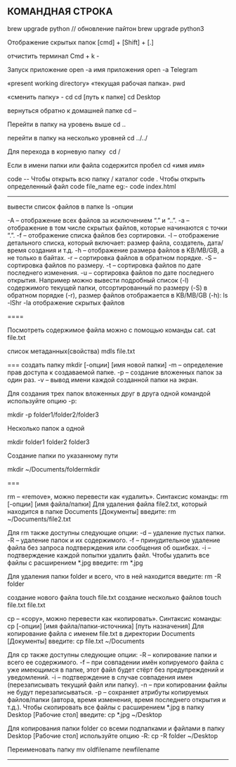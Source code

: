 ## КОМАНДНАЯ СТРОКА

brew upgrade python // обновление пайтон 
brew upgrade python3

Отображение скрытых папок [cmd] + [Shift] + [.]

отчистить терминал Cmd + k -

Запуск приложение open -a имя приложения open -a Telegram

«present working directory» «текущая рабочая папка». pwd 

«сменить папку» - cd cd [путь к папке] cd Desktop

вернуться обратно к домашней папке cd –

Перейти в папку на уровень выше cd ..

перейти в папку на несколько уровней  cd ../../

Для перехода в корневую папку  cd /

Если в имени папки или файла содержится пробел cd «имя имя»

code --
Чтобы открыть всю папку / каталог
code .
Чтобы открыть определенный файл
code file_name
eg:- code index.html

____

вывести список файлов в папке ls -опции

-A – отображение всех файлов за исключением “.” и “..”.
-a – отображение в том числе скрытых файлов, которые начинаются с точки “.”.
-f – отображение списка файлов без сортировки.
-l – отображение детального списка, который включает: размер файла, создатель, дата/время создания и т.д.
-h – отображение размера файлов в KB/MB/GB, а не только в байтах.
-r – сортировка файлов в обратном порядке.
-S – сортировка файлов по размеру.
-t – сортировка файлов по дате последнего изменения.
-u – сортировка файлов по дате последнего открытия.
Например можно вывести подробный список (-l) содержимого текущей папки, отсортированный по размеру (-S) в обратном порядке (-r), размер файлов отображается в KB/MB/GB (-h):
ls -lShr
-la отображение скрытых файлов

====

Посмотреть содержимое файла можно с помощью команды cat.
cat file.txt

список метаданных(свойства) mdls file.txt

===
создать папку mkdir [-опции] [имя новой папки]
-m – определение прав доступа к создаваемой папке.
-p – создание вложенных папок за один раз.
-v – вывод имени каждой созданной папки на экран.

Для создания трех папок вложенных друг в друга одной командой используйте опцию -p:

mkdir -p folder1/folder2/folder3

Несколько папок а одной

mkdir folder1 folder2 folder3

Создание папки по указанному пути

mkdir ~/Documents/foldermkdir

===

rm – «remove», можно перевести как «удалить».
Синтаксис команды:
rm [-опции] [имя файла/папки]
Для удаления файла file2.txt, который находится в папке Documents [Документы] введите:
rm ~/Documents/file2.txt

Для rm также доступны следующие опции:
-d – удаление пустых папки.
-R – удаление папок и их содержимого.
-f – принудительное удаление файла без запроса подтверждения или сообщения об ошибках.
-i – подтверждение каждой попытки удалить файл.
Чтобы удалить все файлы с расширением *.jpg введите:
rm *.jpg

Для удаления папки folder и всего, что в ней находится введите:
rm -R folder




создание нового файла touch file.txt 
создание несколько файлов touch file.txt file.txt

cp – «copy», можно перевести как «копировать».
Синтаксис команды:
cp [-опции] [имя файла/папки-источника] [путь назначения]
Для копирование файла с именем file.txt в директории Documents [Документы] введите:
cp file.txt ~/Documents

Для cp также доступны следующие опции:
-R – копирование папки и всего ее содержимого.
-f – при совпадении имён копируемого файла с уже имеющимся в папке, этот файл будет стёрт без предупреждений и уведомлений.
-i – подтверждение в случае совпадения имен (перезаписывать текущий файл или папку).
-n – при копировании файлы не будут перезаписываться.
-p – сохраняет атрибуты копируемых файлов/папки (автора, время изменения, время последнего открытия и т.д.).
Чтобы скопировать все файлы с расширением *.jpg в папку Desktop [Рабочие стол] введите:
cp *.jpg ~/Desktop

Для копирования папки folder со всеми подпапками и файлами в папку Desktop [Рабочие стол] используйте опцию -R:
cp -R folder ~/Desktop

Переименовать папку mv oldfilename newfilename

_____


